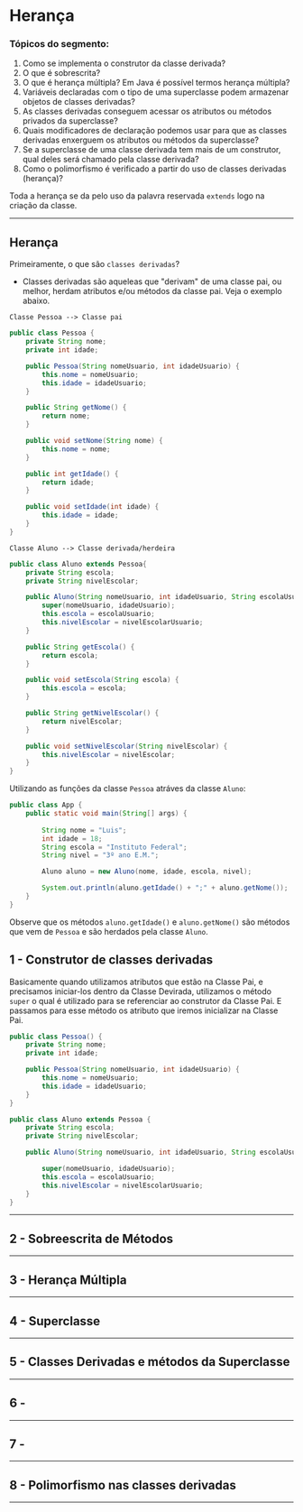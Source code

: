 # Herança

### Tópicos do segmento:

1. Como se implementa o construtor da classe derivada?
2. O  que é sobrescrita?
3. O  que é herança múltipla? Em Java é possível termos herança múltipla?
4. Variáveis declaradas com o tipo de uma superclasse podem armazenar objetos de classes derivadas?
5. As classes derivadas conseguem acessar os atributos ou métodos privados da superclasse? 
6. Quais modificadores de declaração podemos usar para que as classes derivadas enxerguem os atributos ou métodos da superclasse?
7. Se a superclasse de uma classe derivada tem mais de um construtor, qual deles será chamado pela classe derivada?
8. Como o polimorfismo é verificado a partir do uso de classes derivadas (herança)?

Toda a herança se da pelo uso da palavra reservada `extends` logo na criação da classe.


***

## Herança

Primeiramente, o que são `classes derivadas`?
- Classes derivadas são aqueleas que "derivam" de uma classe pai, ou melhor, herdam atributos e/ou métodos da classe pai. Veja o exemplo abaixo.

`Classe Pessoa --> Classe pai`

~~~java
public class Pessoa {
    private String nome;
    private int idade;

    public Pessoa(String nomeUsuario, int idadeUsuario) {
        this.nome = nomeUsuario;
        this.idade = idadeUsuario;
    }

    public String getNome() {
        return nome;
    }

    public void setNome(String nome) {
        this.nome = nome;
    }

    public int getIdade() {
        return idade;
    }

    public void setIdade(int idade) {
        this.idade = idade;
    }
}
~~~

`Classe Aluno --> Classe derivada/herdeira`

~~~java
public class Aluno extends Pessoa{
    private String escola;
    private String nivelEscolar;

    public Aluno(String nomeUsuario, int idadeUsuario, String escolaUsuario, String nivelEscolarUsuario) {
        super(nomeUsuario, idadeUsuario);
        this.escola = escolaUsuario;
        this.nivelEscolar = nivelEscolarUsuario;
    }

    public String getEscola() {
        return escola;
    }

    public void setEscola(String escola) {
        this.escola = escola;
    }

    public String getNivelEscolar() {
        return nivelEscolar;
    }

    public void setNivelEscolar(String nivelEscolar) {
        this.nivelEscolar = nivelEscolar;
    }
}
~~~

Utilizando as funções da classe `Pessoa` atráves da classe `Aluno`:

~~~java
public class App {
    public static void main(String[] args) {
    
        String nome = "Luis";
        int idade = 18;
        String escola = "Instituto Federal";
        String nivel = "3º ano E.M.";

        Aluno aluno = new Aluno(nome, idade, escola, nivel);

        System.out.println(aluno.getIdade() + ";" + aluno.getNome());
    }
}
~~~

Observe que os métodos `aluno.getIdade()` e `aluno.getNome()` são métodos que vem de `Pessoa` e são herdados pela classe `Aluno`.

## 1 - Construtor de classes derivadas

Basicamente quando utilizamos atributos que estão na Classe Pai, e precisamos iniciar-los dentro da Classe Devirada, utilizamos o método `super` o qual é utilizado para se referenciar ao construtor da Classe Pai. E passamos para esse método os atributo que iremos inicializar na Classe Pai. 


~~~java
public class Pessoa() {
    private String nome;
    private int idade;

    public Pessoa(String nomeUsuario, int idadeUsuario) {
        this.nome = nomeUsuario;
        this.idade = idadeUsuario;
    }
}

public class Aluno extends Pessoa {
    private String escola;
    private String nivelEscolar;

    public Aluno(String nomeUsuario, int idadeUsuario, String escolaUsuario, String nivelEscolarUsuario) {

        super(nomeUsuario, idadeUsuario);
        this.escola = escolaUsuario;
        this.nivelEscolar = nivelEscolarUsuario;
    }
}
~~~

***

## 2 - Sobreescrita de Métodos

***

## 3 - Herança Múltipla

***

## 4 - Superclasse

***

## 5 - Classes Derivadas e métodos da Superclasse

***

## 6 - 

***

## 7 - 

***

## 8 - Polimorfismo nas classes derivadas

***
